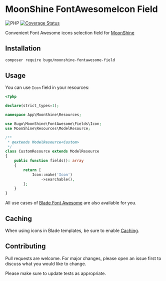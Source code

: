 # MoonShine FontAwesomeIcon Field

![PHP](https://img.shields.io/badge/PHP-^8.1-blue.svg?style=flat)
[![Coverage Status](https://coveralls.io/repos/github/dragomano/moonshine-fontawesome-field/badge.svg?branch=main)](https://coveralls.io/github/dragomano/moonshine-fontawesome-field?branch=main)

Convenient Font Awesome icons selection field for [MoonShine](https://github.com/moonshine-software/moonshine)

## Installation

```bash
composer require bugo/moonshine-fontawesome-field
```

## Usage

You can use `Icon` field in your resources:

```php
<?php

declare(strict_types=1);

namespace App\MoonShine\Resources;

use Bugo\MoonShine\FontAwesome\Fields\Icon;
use MoonShine\Resources\ModelResource;

/**
 * @extends ModelResource<Custom>
 */
class CustomResource extends ModelResource
{
    public function fields(): array
    {
        return [
            Icon::make('Icon')
                ->searchable(),
        ];
    }
}
```

All use cases of [Blade Font Awesome](https://github.com/owenvoke/blade-fontawesome?tab=readme-ov-file#usage) are also available for you.

## Caching

When using icons in Blade templates, be sure to enable [Caching](https://github.com/blade-ui-kit/blade-icons?tab=readme-ov-file#caching).

## Contributing

Pull requests are welcome. For major changes, please open an issue first
to discuss what you would like to change.

Please make sure to update tests as appropriate.
